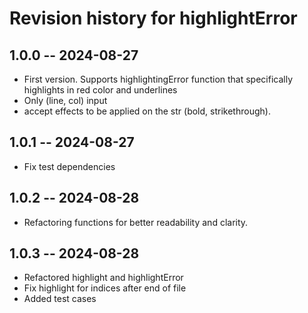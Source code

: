 # Revision history for highlightError

## 1.0.0 -- 2024-08-27

* First version. Supports highlightingError function that specifically highlights in red color and underlines
* Only (line, col) input
* accept effects to be applied on the str (bold, strikethrough).


## 1.0.1 -- 2024-08-27

* Fix test dependencies

## 1.0.2 -- 2024-08-28

* Refactoring functions for better readability and clarity.

## 1.0.3 -- 2024-08-28

* Refactored highlight and highlightError
* Fix highlight for indices after end of file
* Added test cases
